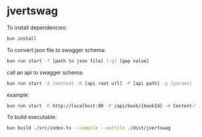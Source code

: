 # jvertswag

To install dependencies:

```bash
bun install
```

To convert json file to swagger schema:

```bash
bun run start -f [path to json file] [-g] [gap value]
```

call an api to swagger schema:

```bash
bun run start -X [method] -R [api root url] -P [api path] -p [params] -q [query] -H [headers] [-g] [gap value]
```
example:

```bash
bun run start -R http://localhost:80 -P /api/book/{bookId} -H Content-Type=application/json -X PUT -c "\*" -d %reqBodyPath% -p bookId=1
```

To build executable:

```bash
bun build ./src/index.ts --compile --outfile ./dist/jvertswag
```




